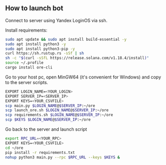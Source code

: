 ## How to launch bot

Connect to server using Yandex LoginOS via ssh.

Install requirements:

``` bash
sudo apt update && sudo apt install build-essential -y
sudo apt install python3 -y
sudo apt install python3-pip -y
curl https://sh.rustup.rs -sSf | sh
sh -c "$(curl -sSfL https://release.solana.com/v1.18.4/install)"
source ~/.profile
cargo install ore-cli
```

Go to your host pc, open MinGW64 (it's convenient for Windows) and copy to the server scripts.

```bash
EXPORT LOGIN_NAME=<YOUR_LOGIN>
EXPORT SERVER_IP=<SERVER_IP>
EXPORT KEYS=<YOUR_CSVFILE>
scp main.py $LOGIN_NAME@$SERVER_IP:~/ore
scp launch_ore.sh $LOGIN_NAME@$SERVER_IP:~/ore
scp requirements.sh $LOGIN_NAME@$SERVER_IP:~/ore
scp $KEYS $LOGIN_NAME@$SERVER_IP:~/ore
```

Go back to the server and launch script
```bash
export RPC_URL=<YOUR_RPC>
EXPORT KEYS=<YOUR_CSVFILE>
cd ~/ore
pip install -r requirements.txt
nohup python3 main.py --rpc $RPC_URL --keys $KEYS &
```
